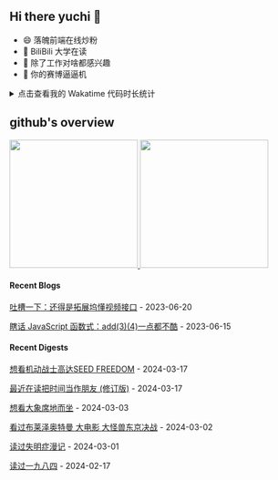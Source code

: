## Hi there yuchi 👋 

- 😄 落魄前端在线炒粉
- 🏫 BiliBili 大学在读
- 🤔 除了工作对啥都感兴趣
- 👯 你的赛博逼逼机

<details>
  <summary>
    点击查看我的 Wakatime 代码时长统计
  </summary>
  <div>
    <img src="https://github-readme-stats.vercel.app/api/wakatime?username=yuchiXiong&hide_title=true&layout=compact&langs_count=10" />
  <div>
</details>
    
## github's overview

<a href="https://github.com/yuchiXiong">
  <img height="225" src="https://github-readme-stats.vercel.app/api?username=yuchiXiong&show_icons=true&include_all_commits=true&count_private=true"/>
  <img height="225" src="https://github-readme-stats.vercel.app/api/top-langs/?username=yuchiXiong&hide=python,css,ejs,stylus,racket,scss,slim,html,c,less,shell"/>
</a>

#### Recent Blogs

[吐槽一下：还得是拓展坞懂视频接口](https://xiongyuchi.top/2023/06/20/tu-cao-yi-xia-huan-de-shi-tuo-zhan-wu-dong-shi-pin-jie-kou/) - 2023-06-20

[瞎话 JavaScript 函数式：add(3)(4)一点都不酷](https://xiongyuchi.top/2023/06/15/xia-hua-han-shu-shi-add-3-4-yi-dian-du-bu-ku/) - 2023-06-15

#### Recent Digests

[想看机动战士高达SEED FREEDOM](http://movie.douban.com/subject/34822168/) - 2024-03-17

[最近在读把时间当作朋友 (修订版)](https://book.douban.com/subject/36462984/) - 2024-03-17

[想看大象席地而坐](http://movie.douban.com/subject/27172891/) - 2024-03-03

[看过布莱泽奥特曼 大电影 大怪兽东京决战](http://movie.douban.com/subject/36658859/) - 2024-03-02

[读过失明症漫记](https://book.douban.com/subject/35984787/) - 2024-03-01

[读过一九八四](https://book.douban.com/subject/3815131/) - 2024-02-17